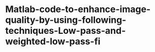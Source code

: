 # Matlab-code-to-enhance-image-quality-by-using-following-techniques-Low-pass-and-weighted-low-pass-fi